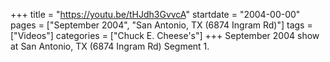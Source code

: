 +++
title = "https://youtu.be/tHJdh3GvvcA"
startdate = "2004-00-00"
pages = ["September 2004", "San Antonio, TX (6874 Ingram Rd)"]
tags = ["Videos"]
categories = ["Chuck E. Cheese's"]
+++
September 2004 show at San Antonio, TX (6874 Ingram Rd) Segment 1. 
